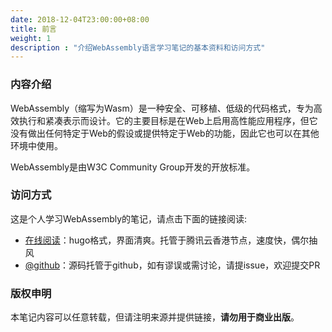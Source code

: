 ```yaml
---
date: 2018-12-04T23:00:00+08:00
title: 前言
weight: 1
description : "介绍WebAssembly语言学习笔记的基本资料和访问方式"
---
```


### 内容介绍

WebAssembly（缩写为Wasm）是一种安全、可移植、低级的代码格式，专为高效执行和紧凑表示而设计。它的主要目标是在Web上启用高性能应用程序，但它没有做出任何特定于Web的假设或提供特定于Web的功能，因此它也可以在其他环境中使用。

WebAssembly是由W3C Community Group开发的开放标准。

### 访问方式

这是个人学习WebAssembly的笔记，请点击下面的链接阅读:

- [在线阅读](https://skyao.io/learning-webassembly/)：hugo格式，界面清爽。托管于腾讯云香港节点，速度快，偶尔抽风
- [@github](https://github.com/skyao/learning-webassembly/)：源码托管于github，如有谬误或需讨论，请提issue，欢迎提交PR

### 版权申明

本笔记内容可以任意转载，但请注明来源并提供链接，**请勿用于商业出版**。


